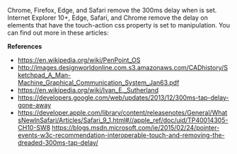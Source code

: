 Chrome, Firefox, Edge, and Safari remove the 300ms delay when <meta name="viewport" content="width=device-width"> is set.
Internet Explorer 10+, Edge, Safari, and Chrome remove the delay on elements that have the touch-action css property is set to manipulation.
You can find out more in these articles: 

**References**

* https://en.wikipedia.org/wiki/PenPoint_OS
* http://images.designworldonline.com.s3.amazonaws.com/CADhistory/Sketchpad_A_Man-Machine_Graphical_Communication_System_Jan63.pdf
* https://en.wikipedia.org/wiki/Ivan_E._Sutherland
* https://developers.google.com/web/updates/2013/12/300ms-tap-delay-gone-away 
* https://developer.apple.com/library/content/releasenotes/General/WhatsNewInSafari/Articles/Safari_9_1.html#//apple_ref/doc/uid/TP40014305-CH10-SW8 https://blogs.msdn.microsoft.com/ie/2015/02/24/pointer-events-w3c-recommendation-interoperable-touch-and-removing-the-dreaded-300ms-tap-delay/